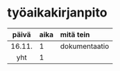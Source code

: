 # työaikakirjanpito

| päivä | aika | mitä tein  |
| :----:|:-----| :-----|
| 16.11.| 1    | dokumentaatio|
| yht   | 1    |

